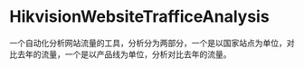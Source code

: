 # HikvisionWebsiteTrafficeAnalysis
一个自动化分析网站流量的工具，分析分为两部分，一个是以国家站点为单位，对比去年的流量，一个是以产品线为单位，分析对比去年的流量。
